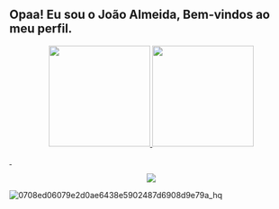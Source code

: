 ## Opaa! Eu sou o João Almeida, Bem-vindos ao meu perfil.

<div align="center">
  <a href="https://github.com/joaoalmeida010280">
  <img height="180em" src="https://github-readme-stats.vercel.app/api?username=ProjetoIntegradods03&show_icons=true&theme=merko&include_all_commits=true&count_public=true"/>
<img height="180em" src="https://github-readme-stats.vercel.app/api/top-langs/?username=ProjetoIntegradods03&layout=compact&langs_count=7&theme=merko"/>
</div>
 
  &nbsp;
  <div align="center"> 
   <a href = "mailto:projetointegradods03@gmail.com"><img src="https://img.shields.io/badge/-Gmail-%23333?style=for-the-badge&logo=gmail&logoColor=red" target="_blank"></a>
  </div>

  ![0708ed06079e2d0ae6438e5902487d6908d9e79a_hq](https://user-images.githubusercontent.com/101808175/159580485-01e83ab9-f223-40ae-9599-ff5271d734b5.gif)
